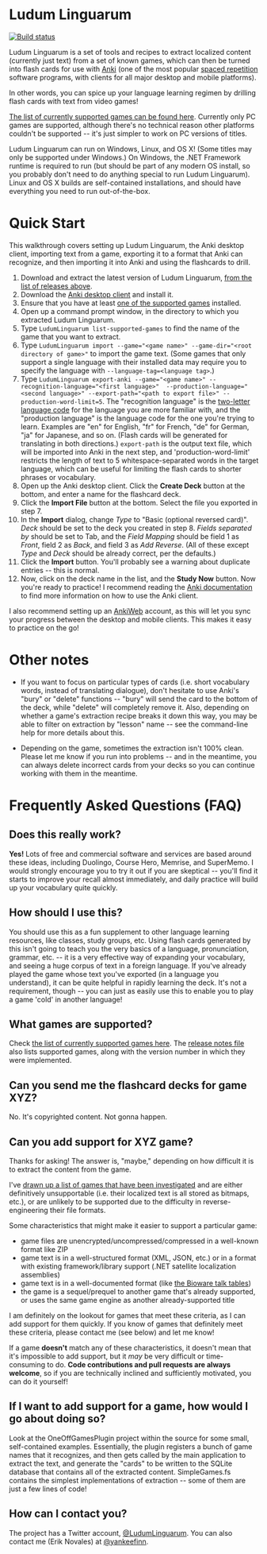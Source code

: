 # Ludum Linguarum

[![Build status](https://ci.appveyor.com/api/projects/status/v73o4eflpx781va3/branch/master?svg=true)](https://ci.appveyor.com/project/ErikNovales/ludumlinguarum/branch/master)

Ludum Linguarum is a set of tools and recipes to extract localized content (currently just text) from a set of known 
games, which can then be turned into flash cards for use with [Anki](http://ankisrs.net/) (one of the most popular 
[spaced repetition](https://en.wikipedia.org/wiki/Spaced_repetition) software programs, with clients for all major
desktop and mobile platforms).

In other words, you can spice up your language learning regimen by drilling flash cards with text from video games!

[The list of currently supported games can be found here](http://enovales.github.io/LudumLinguarum/supported-games.html).
Currently only PC games are supported, although there's no technical reason other platforms couldn't be supported -- 
it's just simpler to work on PC versions of titles.

Ludum Linguarum can run on Windows, Linux, and OS X! (Some titles may only be supported under Windows.) On Windows, the .NET Framework runtime is required to run (but should be part of any modern OS install, so you probably don't need to do anything special to run Ludum Linguarum). Linux and OS X builds are self-contained installations, and should have everything you need to run out-of-the-box.

# Quick Start

This walkthrough covers setting up Ludum Linguarum, the Anki desktop client, importing text from a game, exporting it to
a format that Anki can recognize, and then importing it into Anki and using the flashcards to drill.

1. Download and extract the latest version of Ludum Linguarum, [from the list of releases above](https://github.com/enovales/LudumLinguarum/releases).
2. Download the [Anki desktop client](http://ankisrs.net/) and install it.
3. Ensure that you have at least [one of the supported games](http://enovales.github.io/LudumLinguarum/supported-games.html) installed.
4. Open up a command prompt window, in the directory to which you extracted Ludum Linguarum.
5. Type `LudumLinguarum list-supported-games` to find the name of the game that you want to extract.
6. Type `LudumLinguarum import --game="<game name>" --game-dir="<root directory of game>"` to import the game text. (Some games 
that only support a single language with their installed data may require you to specify the language with `--language-tag=<language tag>`.)
7. Type `LudumLinguarum export-anki --game="<game name>" --recognition-language="<first language>" 
--production-language="<second language>" --export-path="<path to export file>" --production-word-limit=5`. The "recognition language" is the
[two-letter language code](https://en.wikipedia.org/wiki/List_of_ISO_639-1_codes) for the language you are more familiar with, 
and the "production language" is the language code for the one you're trying to learn. Examples are "en" for English, 
"fr" for French, "de" for German, "ja" for Japanese, and so on. (Flash cards will be generated for translating in both directions.) 
`export-path` is the output text file, which will be imported into Anki in the next step, and 'production-word-limit' restricts the length of
text to 5 whitespace-separated words in the target language, which can be useful for limiting the flash cards to shorter phrases or vocabulary.
8. Open up the Anki desktop client. Click the **Create Deck** button at the bottom, and enter a name for the flashcard deck.
9. Click the **Import File** button at the bottom. Select the file you exported in step 7.
10. In the **Import** dialog, change *Type* to "Basic (optional reversed card)". *Deck* should be set to the deck you created 
in step 8. *Fields separated by* should be set to Tab, and the *Field Mapping* should be field 1 as *Front*, field 2 as *Back*, and
field 3 as *Add Reverse*. (All of these except *Type* and *Deck* should be already correct, per the defaults.)
11. Click the **Import** button. You'll probably see a warning about duplicate entries -- this is normal.
12. Now, click on the deck name in the list, and the **Study Now** button. Now you're ready to practice! I recommend
reading the [Anki documentation](http://ankisrs.net/docs/manual.html) to find more information on how to use the Anki client.

I also recommend setting up an [AnkiWeb](http://ankiweb.net/) account, as this will let you sync your progress between
the desktop and mobile clients. This makes it easy to practice on the go!

# Other notes

* If you want to focus on particular types of cards (i.e. short vocabulary words, instead of translating dialogue), don't hesitate
to use Anki's "bury" or "delete" functions -- "bury" will send the card to the bottom of the deck, while "delete" will completely
remove it. Also, depending on whether a game's extraction recipe breaks it down this way, you may be able to filter on extraction 
by "lesson" name -- see the command-line help for more details about this.

* Depending on the game, sometimes the extraction isn't 100% clean. Please let me know if you run into problems -- and in the
meantime, you can always delete incorrect cards from your decks so you can continue working with them in the meantime.

# Frequently Asked Questions (FAQ)

## Does this really work?

**Yes!** Lots of free and commercial software and services are based around these ideas, including Duolingo, Course Hero, Memrise,
and SuperMemo. I would strongly encourage you to try it out if you are skeptical -- you'll find it starts to improve your
recall almost immediately, and daily practice will build up your vocabulary quite quickly.

## How should I use this?

You should use this as a fun supplement to other language learning resources, like classes, study groups, etc. Using flash cards
generated by this isn't going to teach you the very basics of a language, pronunciation, grammar, etc. -- it is a very effective
way of expanding your vocabulary, and seeing a huge corpus of text in a foreign language. If you've already played the game
whose text you've exported (in a language you understand), it can be quite helpful in rapidly learning the deck. It's not a 
requirement, though -- you can just as easily use this to enable you to play a game 'cold' in another language!

## What games are supported?

Check [the list of currently supported games here](http://enovales.github.io/LudumLinguarum/supported-games.html). The 
[release notes file](https://github.com/enovales/LudumLinguarum/blob/master/RELEASE_NOTES.md) also lists supported games,
along with the version number in which they were implemented.

## Can you send me the flashcard decks for game XYZ?

No. It's copyrighted content. Not gonna happen.

## Can you add support for XYZ game?

Thanks for asking! The answer is, "maybe," depending on how difficult it is to extract the content from the game.

I've [drawn up a list of games that have been investigated](http://enovales.github.io/LudumLinguarum/unsupported-games.html)
and are either definitively unsupportable (i.e. their localized text is all stored as bitmaps, etc.), or are unlikely 
to be supported due to the difficulty in reverse-engineering their file formats.

Some characteristics that might make it easier to support a particular game:

* game files are unencrypted/uncompressed/compressed in a well-known format like ZIP
* game text is in a well-structured format (XML, JSON, etc.) or in a format with existing framework/library support 
(.NET satellite localization assemblies)
* game text is in a well-documented format (like [the Bioware talk tables](http://neverwintervault.org/article/editorial/original-bioware-format-documentation-collection))
* the game is a sequel/prequel to another game that's already supported, or uses the same game engine as another 
already-supported title

I am definitely on the lookout for games that meet these criteria, as I can add support for them quickly. If you
know of games that definitely meet these criteria, please contact me (see below) and let me know!

If a game **doesn't** match any of these characteristics, it doesn't mean that it's impossible to add support, 
but it *may* be very difficult or time-consuming to do. **Code contributions and pull requests are always welcome**, so 
if you are technically inclined and sufficiently motivated, you can do it yourself!

## If I want to add support for a game, how would I go about doing so?

Look at the OneOffGamesPlugin project within the source for some small, self-contained examples. Essentially, the
plugin registers a bunch of game names that it recognizes, and then gets called by the main application to extract
the text, and generate the "cards" to be written to the SQLite database that contains all of the extracted content.
SimpleGames.fs contains the simplest implementations of extraction -- some of them are just a few lines of code!

## How can I contact you?
The project has a Twitter account, [@LudumLinguarum](https://twitter.com/LudumLinguarum). 
You can also contact me (Erik Novales) at [@yankeefinn](https://twitter.com/yankeefinn).
